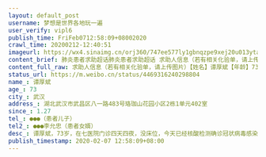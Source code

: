 ```yaml
---
layout: default_post
username: 梦想是世界各地玩一遍
user_verify: vipl6
publish_time: FriFeb0712:58:09+08002020
crawl_time: 20200212-12:40:51
imageurl: https://wx4.sinaimg.cn/orj360/747ee577ly1gbnqzpe9xej20u013ytaf.jpg
content_brief: 肺炎患者求助超话肺炎患者求助超话 求助人信息（若有相关化验单，请上传图片）【姓名】谭厚斌【年龄】73【所在城市】武汉【所在小区、社区】湖北武汉市武昌区八一路483号珞珈山花园小区2栋1单元402室【患病时间】1.27【病情描述】谭厚斌，73岁，在七医院门诊四天四夜，没床位，今天已经 ...全文
content_full_raw: 求助人信息（若有相关化验单，请上传图片）【姓名】谭厚斌【年龄】73【所在城市】武汉【所在小区、社区】湖北武汉市武昌区八一路483号珞珈山花园小区2栋1单元402室【患病时间】1.27【病情描述】谭厚斌，73岁，在七医院门诊四天四夜，没床位，今天已经核酸检测确诊冠状病毒感染阳性，老人家身体患有多种慢性疾病，因高烧咳嗽拍CT双肺感染而求助120四天前来到七医院，至今老人家只能在医院门诊走廊等待救命，病情严重，随时要吸氧，我是谭厚斌的孙女，这四天姥姥与舅舅谭继军一直在医院门诊轮流照顾我姥爷，今天CT显示我姥姥和舅舅肺部均有感染，现在求给我姥爷一张入院的床，急需要医院收治！【联系方式】●●●（患者儿子）【其他紧急联系人】●●●李允忠（患者女婿）
status_url: https://m.weibo.cn/status/4469316240298804
name_: 谭厚斌
age_: 73
city_: 武汉
address_: 湖北武汉市武昌区八一路483号珞珈山花园小区2栋1单元402室
since_: 1.27
tel_: ●●●（患者儿子）
tel2_: ●●●李允忠（患者女婿）
desc_: 谭厚斌，73岁，在七医院门诊四天四夜，没床位，今天已经核酸检测确诊冠状病毒感染阳性，老人家身体患有多种慢性疾病，因高烧咳嗽拍CT双肺感染而求助120四天前来到七医院，至今老人家只能在医院门诊走廊等待救命，病情严重，随时要吸氧，我是谭厚斌的孙女，这四天姥姥与舅舅谭继军一直在医院门诊轮流照顾我姥爷，今天CT显示我姥姥和舅舅肺部均有感染，现在求给我姥爷一张入院的床，急需要医院收治！
publish_timestamp: 2020-02-07 12:58:09+08:00
---
```


